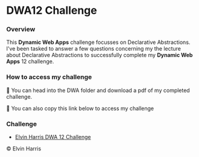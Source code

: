 # DWA12 Challenge

### Overview

This **Dynamic Web Apps** challenge focusses on Declarative Abstractions. I've been tasked to answer a few questions concerning my the lecture about Declarative Abstractions to successfully complete my **Dynamic Web Apps** 12 challenge.

### How to access my challenge

👣 You can head into the DWA folder and download a pdf of my completed challenge. 

👀 You can also copy this link below to access my challenge

### Challenge

- [Elvin Harris DWA 12 Challenge](file:///C:/Users/Administrator.STUDENT-23/Desktop/Elvin-code/Dynamic-web-apps/DWA12/ELVHAR045_SOZ2301_GroupB_ElvinHarris_DWA12_KnowledgeCheck.pdf)

© Elvin Harris
